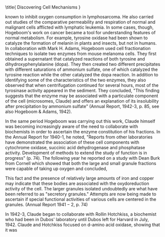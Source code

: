 \title{
Discovering Cell Mechanisms
}

known to inhibit oxygen consumption in lymphosarcoma. He also carried out studies of the comparative permeability and respiration of normal and malignant cells afflicted with lymphatic leukemia. In some cases, though, Hogeboom's work on cancer became a tool for understanding features of normal metabolism. For example, tyrosine oxidase had been shown to catalyze the formation of melanin in plants and insects, but not in humans. In collaboration with Mark H. Adams, Hogeboom used cell fractionation techniques to isolate two enzymes from mouse melanoma cells. They first obtained a supernatant that catalyzed reactions of both tyrosine and dihydroxyphenylalanine (dopa). They then created two different precipitates with different saturations of ammonium sulfate, one of which catalyzed the tyrosine reaction while the other catalyzed the dopa reaction. In addition to identifying some of the characteristics of the two enzymes, they also observed that when centrifugation continued for several hours, most of the tyrosinase activity appeared in the sediment. They concluded, "This finding suggests that the enzyme may be associated with a particulate component of the cell (microsomes, Claude) and offers an explanation of its insolubility after precipitation by ammonium sulfate" (Annual Report, 1942-3, p. 85, see also Hogeboom \& Adams, 1942).

In the same period Hogeboom was carrying out this work, Claude himself was becoming increasingly aware of the need to collaborate with biochemists in order to ascertain the enzyme constitution of his fractions. In the Annual Report for 1940-1, he noted, "Reports from other laboratories have demonstrated the association of these cell components with cytochrome oxidase, succinic acid dehydrogenase and phosphatase activity. Development of methods to extend the study of function is in progress" (p. 74). The following year he reported on a study with Dean Burk from Cornell which showed that both the large and small granule fractions were capable of taking up oxygen and concluded,

This fact and the presence of relatively large amounts of iron and copper may indicate that these bodies are associated with the oxydoreduction activity of the cell. The larger granules isolated undoubtedly are what have been referred to as "secretory granules." Attempts are now being made to ascertain if special functional activities of various cells are centered in the granules. (Annual Report $1941-2$, p. 74)

In 1942-3, Claude began to collaborate with Rollin Hotchkiss, a biochemist who had been in Dubos' laboratory until Dubos left for Harvard in July, 1942. Claude and Hotchkiss focused on d-amino acid oxidase, showing that it was